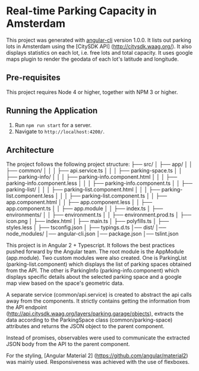 # Real-time Parking Capacity in Amsterdam

This project was generated with [angular-cli](https://github.com/angular/angular-cli) version 1.0.0. It lists out parking lots in Amsterdam using the
[CitySDK API] (http://citysdk.waag.org/). It also displays statistics on each lot, i.e. free lots and total capacity. It uses google maps plugin to
render the geodata of each lot's latitude and longitude.

## Pre-requisites

This project requires Node 4 or higher, together with NPM 3 or higher.

## Running the Application

1. Run `npm run start` for a server. 
2. Navigate to `http://localhost:4200/`.

## Architecture

The project follows the following project structure:
├── src/
│ ├── app/
│ │ ├── common/
│ │ │ ├── api.service.ts
│ │ │ ├── parking-space.ts
│ │ ├── parking-info/
│ │ │ ├── parking-info.component.html
│ │ │ ├── parking-info.component.less
│ │ │ ├── parking-info.component.ts
│ │ ├── parking-list/
│ │ │ ├── parking-list.component.html
│ │ │ ├── parking-list.component.less
│ │ │ ├── parking-list.component.ts
│ │ ├── app.component.html
│ │ ├── app.component.less
│ │ ├── app.component.ts
│ │ ├── app.module
│ │ ├── index.ts
│ ├── environments/
│ │ ├── environment.ts
│ │ ├── environment.prod.ts
│ ├── icon.png
│ ├── index.html
│ ├── main.ts
│ ├── polyfills.ts
│ ├── styles.less
│ ├── tsconfig.json
│ ├── typings.d.ts
│── dist/
│── node_modules/
│── angular-cli.json
│── package.json
│── tslint.json

This project is in Angular 2 + Typescript. It follows the best practices pushed forward by the Angular team. The root module
is the AppModule (app.module). Two custom modules were also created. One is ParkingList (parking-list.component) which displays
the list of parking spaces obtained from the API. The other is ParkingInfo (parking-info.component) which displays specific
details about the selected parking space and a google map view based on the space's geometric data.

A separate service (common/api.service) is created to abstract the api calls away from the components. It strictly contains
getting the information from the API endpoint (http://api.citysdk.waag.org/layers/parking.garage/objects), extracts the data
according to the ParkingSpace class (common/parking-space) attributes and returns the JSON object to the parent component.

Instead of promises, observables were used to communicate the extracted JSON body from the API to the parent component. 

For the styling, [Angular Material 2] (https://github.com/angular/material2) was mainly used. Responsiveness was achieved with
the use of flexboxes. 